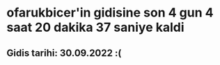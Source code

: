 # ofarukbicer'in gidisine son 4 gun 4 saat 20 dakika 37 saniye kaldi

## Gidis tarihi: 30.09.2022 :(
